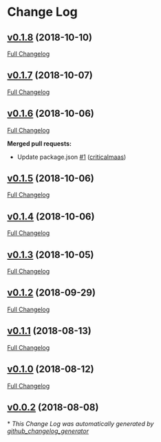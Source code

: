 # Change Log

## [v0.1.8](https://github.com/feathers-plus/json-schema-seeder/tree/v0.1.8) (2018-10-10)
[Full Changelog](https://github.com/feathers-plus/json-schema-seeder/compare/v0.1.7...v0.1.8)

## [v0.1.7](https://github.com/feathers-plus/json-schema-seeder/tree/v0.1.7) (2018-10-07)
[Full Changelog](https://github.com/feathers-plus/json-schema-seeder/compare/v0.1.6...v0.1.7)

## [v0.1.6](https://github.com/feathers-plus/json-schema-seeder/tree/v0.1.6) (2018-10-06)
[Full Changelog](https://github.com/feathers-plus/json-schema-seeder/compare/v0.1.5...v0.1.6)

**Merged pull requests:**

- Update package.json [\#1](https://github.com/feathers-plus/json-schema-seeder/pull/1) ([criticalmaas](https://github.com/criticalmaas))

## [v0.1.5](https://github.com/feathers-plus/json-schema-seeder/tree/v0.1.5) (2018-10-06)
[Full Changelog](https://github.com/feathers-plus/json-schema-seeder/compare/v0.1.4...v0.1.5)

## [v0.1.4](https://github.com/feathers-plus/json-schema-seeder/tree/v0.1.4) (2018-10-06)
[Full Changelog](https://github.com/feathers-plus/json-schema-seeder/compare/v0.1.3...v0.1.4)

## [v0.1.3](https://github.com/feathers-plus/json-schema-seeder/tree/v0.1.3) (2018-10-05)
[Full Changelog](https://github.com/feathers-plus/json-schema-seeder/compare/v0.1.2...v0.1.3)

## [v0.1.2](https://github.com/feathers-plus/json-schema-seeder/tree/v0.1.2) (2018-09-29)
[Full Changelog](https://github.com/feathers-plus/json-schema-seeder/compare/v0.1.1...v0.1.2)

## [v0.1.1](https://github.com/feathers-plus/json-schema-seeder/tree/v0.1.1) (2018-08-13)
[Full Changelog](https://github.com/feathers-plus/json-schema-seeder/compare/v0.1.0...v0.1.1)

## [v0.1.0](https://github.com/feathers-plus/json-schema-seeder/tree/v0.1.0) (2018-08-12)
[Full Changelog](https://github.com/feathers-plus/json-schema-seeder/compare/v0.0.2...v0.1.0)

## [v0.0.2](https://github.com/feathers-plus/json-schema-seeder/tree/v0.0.2) (2018-08-08)


\* *This Change Log was automatically generated by [github_changelog_generator](https://github.com/skywinder/Github-Changelog-Generator)*